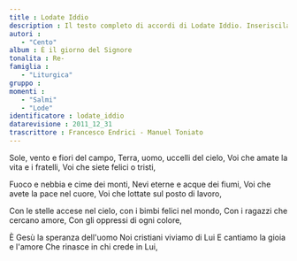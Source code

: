 ```yaml
--- 
title : Lodate Iddio
description : Il testo completo di accordi di Lodate Iddio. Inseriscila nel tuo canzoniere!
autori : 
   - "Cento"
album : È il giorno del Signore
tonalita : Re-
famiglia : 
   - "Liturgica"
gruppo : 
momenti : 
   - "Salmi"
   - "Lode"
identificatore : lodate_iddio
datarevisione : 2011_12_31
trascrittore : Francesco Endrici - Manuel Toniato
--- 
```




Sole, vento e fiori del campo, 
Terra, uomo, uccelli del cielo, 
Voi che amate la vita e i fratelli, 
Voi che siete felici o tristi, 


Fuoco e nebbia e cime dei monti, 
Nevi eterne e acque dei fiumi, 
Voi che avete la pace nel cuore, 
Voi che lottate sul posto di lavoro, 


Con le stelle accese nel cielo, 
con i bimbi felici nel mondo, 
Con i ragazzi che cercano amore, 
Con gli oppressi di ogni colore, 


È Gesù la speranza dell'uomo 
Noi cristiani viviamo di Lui 
E cantiamo la gioia e l'amore 
Che rinasce in chi crede in Lui, 



